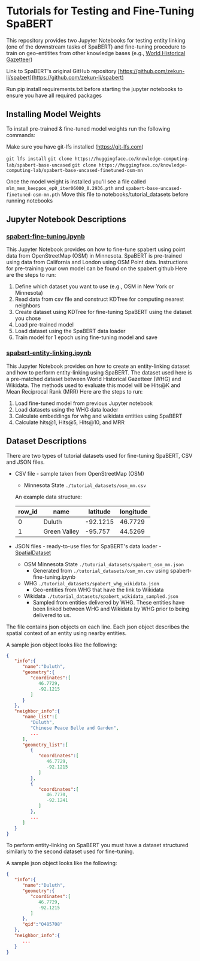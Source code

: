 # Tutorials for Testing and Fine-Tuning SpaBERT

This repository provides two Jupyter Notebooks for testing entity linking (one of the downstream tasks of SpaBERT) and fine-tuning procedure to train on geo-entitites from other knowledge bases (e.g., [World Historical Gazetteer](https://whgazetteer.org/))

Link to SpaBERT's original GitHub repository [https://github.com/zekun-li/spabert](https://github.com/zekun-li/spabert)

Run pip install requirements.txt before starting the jupyter notebooks to ensure you have all required packages

## Installing Model Weights

To install pre-trained & fine-tuned model weights run the following commands:

Make sure you have git-lfs installed (https://git-lfs.com)

`git lfs install`
`git clone https://huggingface.co/knowledge-computing-lab/spabert-base-uncased`
`git clone https://huggingface.co/knowledge-computing-lab/spabert-base-uncased-finetuned-osm-mn`

Once the model weight is installed you'll see a file called `mlm_mem_keeppos_ep0_iter06000_0.2936.pth` and `spabert-base-uncased-finetuned-osm-mn.pth`
Move this file to notebooks/tutorial_datasets before running notebooks

## Jupyter Notebook Descriptions

### [spabert-fine-tuning.ipynb](https://github.com/Jina-Kim/spabert-tutorials/blob/main/spabert-fine-tuning.ipynb)
This Jupyter Notebook provides on how to fine-tune spabert using point data from OpenStreetMap (OSM) in Minnesota. SpaBERT is pre-trained using data from California and London using OSM Point data. Instructions for pre-training your own model can be found on the spabert github
Here are the steps to run:

1. Define which dataset you want to use (e.g., OSM in New York or Minnesota)
2. Read data from csv file and construct KDTree for computing nearest neighbors
3. Create dataset using KDTree for fine-tuning SpaBERT using the dataset you chose
4. Load pre-trained model
5. Load dataset using the SpaBERT data loader
6. Train model for 1 epoch using fine-tuning model and save

### [spabert-entity-linking.ipynb](https://github.com/Jina-Kim/spabert-tutorials/blob/main/spabert-entity-linking.ipynb)
This Jupyter Notebook provides on how to create an entity-linking dataset and how to perform entity-linking using SpaBERT. The dataset used here is a pre-matched dataset between World Historical Gazetteer (WHG) and Wikidata. The methods used to evaluate this model will be Hits@K and Mean Reciprocal Rank (MRR)
Here are the steps to run:

1. Load fine-tuned model from previous Jupyter notebook
2. Load datasets using the WHG data loader
3. Calculate embeddings for whg and wikidata entities using SpaBERT
4. Calculate hits@1, Hits@5, Hits@10, and MRR 

## Dataset Descriptions

There are two types of tutorial datasets used for fine-tuning SpaBERT, CSV and JSON files.

- CSV file - sample taken from OpenStreetMap (OSM)
    - Minnesota State `./tutorial_datasets/osm_mn.csv`

    An example data structure:
  
    | row_id | name | latitude | longitude |
    | ------ | ---- | -------- | --------- |
    |    0   | Duluth | -92.1215 | 46.7729 |
    |    1   | Green Valley | -95.757 | 44.5269 | 

- JSON files - ready-to-use files for SpaBERT's data loader - [SpatialDataset](../datasets/dataset_loader.py)
    - OSM Minnesota State `./tutorial_datasets/spabert_osm_mn.json`
      - Generated from `./tutorial_datasets/osm_mn.csv` using spabert-fine-tuning.ipynb
    - WHG `./tutorial_datasets/spabert_whg_wikidata.json`
      - Geo-entities from WHG that have the link to Wikidata
    - Wikidata `./tutorial_datasets/spabert_wikidata_sampled.json`
      - Sampled from entities delivered by WHG. These entities have been linked between WHG and Wikidata by WHG prior to being delivered to us.
    
    
The file contains json objects on each line. Each json object describes the spatial context of an entity using nearby entities.

A sample json object looks like the following:
    
```json
{
   "info":{
      "name":"Duluth",
      "geometry":{
         "coordinates":[
            46.7729,
            -92.1215
         ]
      }
   },
   "neighbor_info":{
      "name_list":[
         "Duluth",
         "Chinese Peace Belle and Garden",
         ...
      ],
      "geometry_list":[
         {
            "coordinates":[
               46.7729,
               -92.1215
            ]
         },
         {
            "coordinates":[
               46.7770,
               -92.1241
            ]
         },
         ...
      ]
   }
}
```

To perform entity-linking on SpaBERT you must have a dataset structured similarly to the second dataset used for fine-tuning. 

A sample json object looks like the following: 


```json
{
   "info":{
      "name":"Duluth",
      "geometry":{
         "coordinates":[
            46.7729,
            -92.1215
         ]
      },
      "qid":"Q485708"
   },
   "neighbor_info":{
      ...
   }
}
```